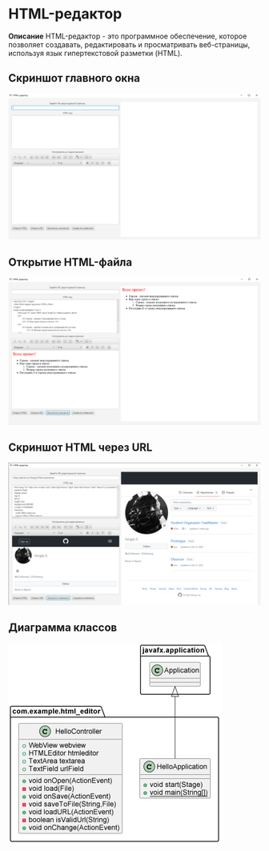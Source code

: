 # HTML-редактор

**Описание**
HTML-редактор - это программное обеспечение, которое позволяет создавать, редактировать и просматривать веб-страницы, используя язык гипертекстовой разметки (HTML).

Скриншот главного окна
---
![Главное окно](img/mainWin.PNG)


Открытие HTML-файла
---
![](img/fileWin.PNG)


Скриншот HTML через URL
---
![](img/urlWin.png)


Диаграмма классов
---
![](img/class.PNG)

